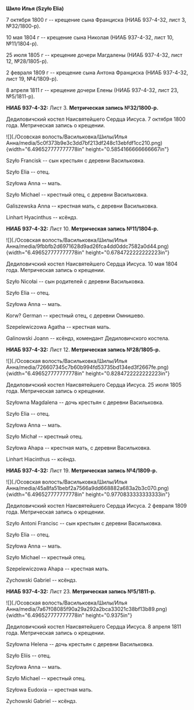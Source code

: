 **Шило Илья (Szyło Elia)**

7 октября 1800 г -- крещение сына Франциска (НИАБ 937-4-32, лист 3,
№32/1800-р).

10 мая 1804 г -- крещение сына Николая (НИАБ 937-4-32, лист 10,
№11/1804-р).

25 июля 1805 г -- крещение дочери Магдалены (НИАБ 937-4-32, лист 12,
№28/1805-р).

2 февраля 1809 г -- крещение сына Антона Франциска (НИАБ 937-4-32, лист
19, №4/1809-р).

8 апреля 1811 г -- крещение дочери Елены (НИАБ 937-4-32, лист 23,
№5/1811-р).

**НИАБ 937-4-32:** Лист 3. **Метрическая запись №32/1800-р.**

Дедиловичский костел Наисвятейшего Сердца Иисуса. 7 октября 1800 года.
Метрическая запись о крещении.

![](./Осовская волость/Васильковка/Шилы/Илья Анна/media/5c0f373b9e3c3dd7bf213df248c13ebfdf1cc210.png){width="6.496527777777778in"
height="0.5854166666666667in"}

Szyło Francisk -- сын крестьян с деревни Васильковка.

Szyło Elia -- отец.

Szyłowa Anna -- мать.

Szyło Michael -- крестный отец, с деревни Васильковка.

Galiszewska Anna -- крестная мать, с деревни Васильковка.

Linhart Hyacinthus -- ксёндз.

**НИАБ 937-4-32:** Лист 10. **Метрическая запись №11/1804-р.**

![](./Осовская волость/Васильковка/Шилы/Илья Анна/media/9fbbfb2d6971628d9ad26fca4dd0ddc7582a0d44.png){width="6.496527777777778in"
height="0.6784722222222223in"}

Дедиловичский костел Наисвятейшего Сердца Иисуса. 10 мая 1804 года.
Метрическая запись о крещении.

Szyło Nicołai -- сын родителей с деревни Васильковка.

Szyło Elia -- отец.

Szyłowa Anna -- мать.

Korw? German -- крестный отец, с деревни Омнишево.

Szepelewiczowa Agatha -- крестная мать.

Galinowski Joann -- ксёндз, комендант Дедиловичского костела.

**НИАБ 937-4-32:** Лист 12. **Метрическая запись №28/1805-р.**

![](./Осовская волость/Васильковка/Шилы/Илья Анна/media/726607345c7b60b994fd53735bd134ed3f2667fe.png){width="6.496527777777778in"
height="0.8284722222222223in"}

Дедиловичский костел Наисвятейшего Сердца Иисуса. 25 июля 1805 года.
Метрическая запись о крещении.

Szyłowna Magdalena -- дочь крестьян с деревни Васильковка.

Szyło Elia -- отец.

Szyłowa Anna -- мать.

Szyło Michał -- крестный отец.

Szyłowa Ahapa -- крестная мать, с деревни Васильковка.

Linhart Hiacinthus -- ксёндз.

**НИАБ 937-4-32:** Лист 19. **Метрическая запись №4/1809-р.**

![](./Осовская волость/Васильковка/Шилы/Илья Анна/media/45a8fa51bebf2a7566a9dd668882a683a2b3c070.png){width="6.496527777777778in"
height="0.9770833333333333in"}

Дедиловичский костел Наисвятейшего Сердца Иисуса. 2 февраля 1809 года.
Метрическая запись о крещении.

Szyło Antoni Francisc -- сын крестьян с деревни Васильковка.

Szyło Elia -- отец.

Szyłowa Anna -- мать.

Szyło Michael -- крестный отец.

Szepelewiczowa Ahapa -- крестная мать.

Zychowski Gabriel -- ксёндз.

**НИАБ 937-4-32:** Лист 23. **Метрическая запись №5/1811-р.**

![](./Осовская волость/Васильковка/Шилы/Илья Анна/media/7a67f08085f90a29a292a2bca33021c38bf13b89.png){width="6.496527777777778in"
height="0.9375in"}

Дедиловичский костел Наисвятейшего Сердца Иисуса. 8 апреля 1811 года.
Метрическая запись о крещении.

Szyłowna Helena -- дочь крестьян с деревни Васильковка.

Szyło Eliis -- отец.

Szyłowa Anna -- мать.

Szyło Michael -- крестный отец.

Szyłowa Eudoxia -- крестная мать.

Zychowski Gabriel -- ксёндз.
